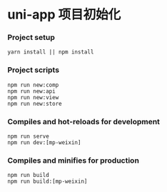 # uni-app 项目初始化

### Project setup
```
yarn install || npm install

```

### Project scripts
```
npm run new:comp
npm run new:api
npm run new:view
npm run new:store

```

### Compiles and hot-reloads for development
```
npm run serve
npm run dev:[mp-weixin]

```

### Compiles and minifies for production
```
npm run build
npm run build:[mp-weixin]

